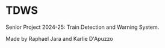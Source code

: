 # TDWS
Senior Project 2024-25: Train Detection and Warning System.

Made by Raphael Jara and Karlie D'Apuzzo


